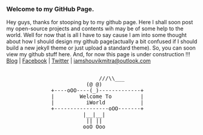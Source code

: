 ### Welcome to my GitHub Page.
Hey guys, thanks for stooping by to my github page. Here I shall soon post my open-source projects and contents wih may be of some help to the world. Well for now that is all I have to say cause I am into some thought about how I should design my github page(actually a bit confused if I should build a new jekyll theme or just upload a standard theme). 
So, you can soon view my github stuff here. And, for now this page is under construction !!!
<a href="iamshouvikmitra.blogspot.com">Blog</a> | <a href="http://www.fb.com/iamshouvikmitra">Facebook</a> | <a href="http://www.twitter.com/iamshouvikmitra">Twitter</a> | iamshouvikmitra@outlook.com
<pre>

                   		     ///\\___
			             (@ @)
			  +----oOO----(_)-------------+
			  |        Welcome To         |
			  |          iWorld           |
			  +-----------------oOO-------+
			            |__|__|  
			             || ||
			            ooO Ooo
</pre>
